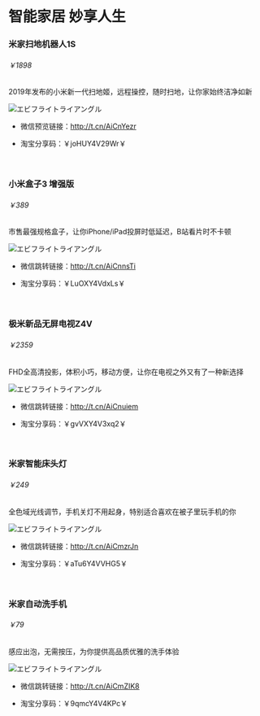 # 智能家居 妙享人生
### 米家扫地机器人1S
###### ￥1898
2019年发布的小米新一代扫地姬，远程操控，随时扫地，让你家始终洁净如新

![エビフライトライアングル](https://article-fd.zol-img.com.cn/t_s640x2000/g2/M00/04/00/ChMlWlyh7fCIMCbRAAD92kRZJHoAAJJ_ADPRpsAAP3y770.jpg "サンプル")

- 微信预览链接：http://t.cn/AiCnYezr

- 淘宝分享码：￥joHUY4V29Wr￥

　

### 小米盒子3 增强版
###### ￥389
市售最强规格盒子，让你iPhone/iPad投屏时低延迟，B站看片时不卡顿

![エビフライトライアングル](http://y1.ifengimg.com/a/2016_11/d9490fe1ace33a2.jpg "サンプル")

- 微信跳转链接：http://t.cn/AiCnnsTi

- 淘宝分享码：￥LuOXY4VdxLs￥

　
　
### 极米新品无屏电视Z4V
###### ￥2359
FHD全高清投影，体积小巧，移动方便，让你在电视之外又有了一种新选择

![エビフライトライアングル](http://p1.pstatp.com/large/10930/8400624867 "サンプル")

- 微信跳转链接：http://t.cn/AiCnuiem

- 淘宝分享码：￥gvVXY4V3xq2￥

　
　
### 米家智能床头灯
###### ￥249
全色域光线调节，手机关灯不用起身，特别适合喜欢在被子里玩手机的你

![エビフライトライアングル](https://img.pc841.com/2015/0610/20150610103141115.jpg "サンプル")

- 微信跳转链接：http://t.cn/AiCmzrJn

- 淘宝分享码：￥aTu6Y4VVHG5￥

　
　
### 米家自动洗手机
###### ￥79
感应出泡，无需按压，为你提供高品质优雅的洗手体验

![エビフライトライアングル](https://c1.mifile.cn/f/i/16/chain/dispenser/dispenser-05.jpg "サンプル")

- 微信跳转链接：http://t.cn/AiCmZIK8

- 淘宝分享码：￥9qmcY4V4KPc￥
